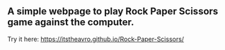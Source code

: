## A simple webpage to play Rock Paper Scissors game against the computer.
Try it here: https://itstheavro.github.io/Rock-Paper-Scissors/
